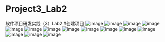 # Project3_Lab2
软件项目研发实践（3）Lab2
#创建项目
![image](https://github.com/user-attachments/assets/820565c5-bc09-4e57-8ded-43a7c8c2fd1a)
![image](https://github.com/user-attachments/assets/bf13d46b-a0a8-4b70-b0af-9872502b3afc)
![image](https://github.com/user-attachments/assets/daae1183-08f8-4b73-b2f0-846b5724acd4)
![image](https://github.com/user-attachments/assets/ddf3770c-a3ab-4b49-8c13-19b418304af5)
![image](https://github.com/user-attachments/assets/def60cce-3762-4f75-86e4-037f449ba5c6)
![image](https://github.com/user-attachments/assets/8b0066b8-8bc5-4dc7-af86-ed54d7593dfe)
![image](https://github.com/user-attachments/assets/6ff39e1a-2d1a-48e6-98ec-a806d14b9b02)
![image](https://github.com/user-attachments/assets/4783758b-f295-45a1-bc4c-6e697f36d537)
![image](https://github.com/user-attachments/assets/98ee938e-a78f-4d2a-bf84-89feb760fa02)
![image](https://github.com/user-attachments/assets/6dbdc40f-1a46-4686-a307-c7ae13c0a930)
![image](https://github.com/user-attachments/assets/499e0449-a54b-4391-bf53-61f39269326e)
![image](https://github.com/user-attachments/assets/f09f9966-a4d1-4d0d-9dee-73d19711445a)
![image](https://github.com/user-attachments/assets/5f6c4fcb-4701-42e2-ad21-89b5d8f4f155)
![image](https://github.com/user-attachments/assets/320e6620-fb6b-4a66-836b-e985d88112ea)
![image](https://github.com/user-attachments/assets/168ab091-d649-44a6-a130-b549420b1780)


